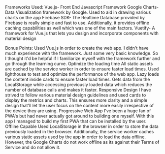 Frameworks Used:
Vue.js- Front End Javascript Framework
Google Charts- Data Visualization framework by Google. Used to aid in drawing various charts on the app
Firebase SDK- The Realtime Database provided by Firebase is really simple and fast to use. 
               Additionally, it provides offline caching capabilities as well which was one of the main factors.
Vuetify- A framework for Vue.js that lets you design and incorporate components with material design

Bonus Points:
Used Vue.js in order to create the web app.
	I didn't have much experience with the framework. Just some very basic knowledge. So I thought it'd be helpful if I familiarize
	myself with the framework further and go through the learning curve.
Optimize the loading time
	All static assets are cached by the service worker in order to ensure faster load times. Used lighthouse to test and optimize the performance of the web app.
	Lazy loads the content inside cards to ensure faster load times. Gets data from the LocalStorage while accessing previously loaded data which reduces the number
	of database calls and makes it faster. 
Responsive Design
	I have strived to follow various material design guidelines and used cards to display the metrics and charts. This ensures more clarity and
	a simple design that'll let the user focus on the content more easily irrespective of the device they are using.
Progressive Web App
	I've been a huge fan of PWA's but had never actually got around to building one myself. With this app I managed to build my first PWA that
	can be installed by the user.
Offline Capable
	Used LocalStorage in the browser in order to store the data previously loaded in the browser. Additionally, the service worker caches various static assets
	used by the app in order to load the data offline. However, the Google Charts do not work offline as its against their Terms of Service and do not allow it.
